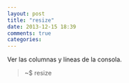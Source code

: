 ```yaml
---
layout: post
title: "resize"
date: 2013-12-15 18:39
comments: true
categories: 
---
```

Ver las columnas y líneas de la consola.

>~$ resize

